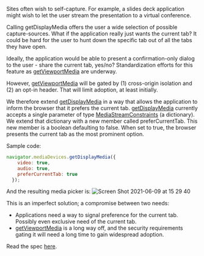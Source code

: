 Sites often wish to self-capture. For example, a slides deck application might wish to let the user stream the presentation to a virtual conference.

Calling getDisplayMedia offers the user a wide selection of possible capture-sources. What if the application really just wants the current tab? It could be hard for the user to hunt down the specific tab out of all the tabs they have open.

Ideally, the application would be able to present a confirmation-only dialog to the user - share the current tab, yes/no? Standardization efforts for this feature as [getViewportMedia](https://github.com/w3c/mediacapture-screen-share/pull/148) are underway.

However, [getViewportMedia](https://github.com/w3c/mediacapture-screen-share/pull/148) will be gated by (1) cross-origin isolation and (2) an opt-in header. That will limit adoption, at least initially.

We therefore extend [getDisplayMedia](https://developer.mozilla.org/en-US/docs/Web/API/MediaDevices/getDisplayMedia) in a way that allows the application to inform the browser that it prefers the current tab. [getDisplayMedia](https://developer.mozilla.org/en-US/docs/Web/API/MediaDevices/getDisplayMedia) currently accepts a single parameter of type [MediaStreamConstraints](https://developer.mozilla.org/en-US/docs/Web/API/MediaStreamConstraints) (a dictionary). We extend that dictionary with a new member called preferCurrentTab. This new member is a boolean defaulting to false. When set to true, the browser presents the current tab as the most prominent option.

Sample code:
```js
navigator.mediaDevices.getDisplayMedia({
    video: true,
    audio: true,
    preferCurrentTab: true
  });
```

And the resulting media picker is:
![Screen Shot 2021-06-09 at 15 29 40](https://user-images.githubusercontent.com/22117736/121363947-a6937d00-c937-11eb-8594-ce35d3252e50.png)

This is an imperfect solution; a compromise between two needs:
* Applications need a way to signal preference for the current tab. Possibly even exclusive need of the current tab.
* [getViewportMedia](https://github.com/w3c/mediacapture-screen-share/pull/148) is a long way off, and the security requirements gating it will need a long time to gain widespread adoption.

Read the spec [here](https://wicg.github.io/prefer-current-tab/).
